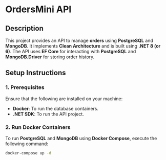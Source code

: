 # OrdersMini API

## Description
This project provides an API to manage **orders** using **PostgreSQL** and **MongoDB**. It implements **Clean Architecture** and is built using **.NET 8 (or 6)**. The API uses **EF Core** for interacting with **PostgreSQL** and **MongoDB.Driver** for storing order history.

## Setup Instructions

### 1. **Prerequisites**

Ensure that the following are installed on your machine:
- **Docker**: To run the database containers.
- **.NET SDK**: To run the API project.

### 2. **Run Docker Containers**

To run **PostgreSQL** and **MongoDB** using **Docker Compose**, execute the following command:

```bash
docker-compose up -d